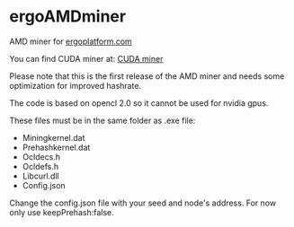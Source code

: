 # ergoAMDminer
AMD miner for [ergoplatform.com](https://github.com/ergoplatform)

You can find CUDA miner at:  [CUDA miner](https://github.com/ergoplatform/Autolykos-GPU-miner/tree/master/secp256k1)

Please note that this is the first release of the AMD miner and needs some optimization for improved hashrate.

The code is based on opencl 2.0 so it cannot be used for nvidia gpus.

These files must be in the same folder as .exe file:
  * Miningkernel.dat
  * Prehashkernel.dat
  * Ocldecs.h
  * Ocldefs.h
  * Libcurl.dll
  * Config.json
  
 Change the config.json file with your seed and node's address. For now only use keepPrehash:false.
 
